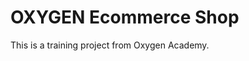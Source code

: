 # OXYGEN Ecommerce Shop
This is a training project from Oxygen Academy.                                                         
  
  
 
 

